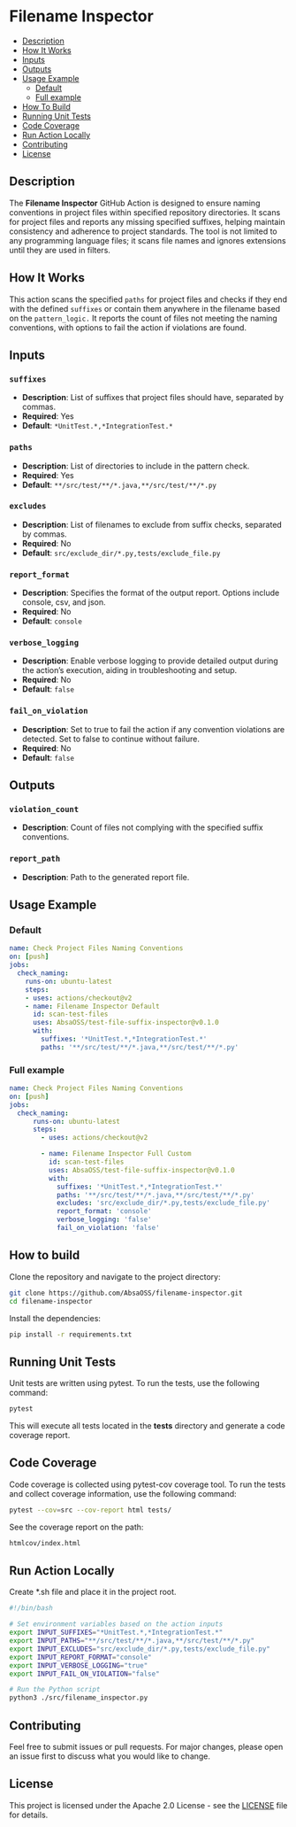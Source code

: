 # Filename Inspector

- [Description](#description)
- [How It Works](#how-it-works)
- [Inputs](#inputs)
- [Outputs](#outputs)
- [Usage Example](#usage-example)
  - [Default](#default)
  - [Full example](#full-example)
- [How To Build](#how-to-build)
- [Running Unit Tests](#running-unit-tests)
- [Code Coverage](#code-coverage)
- [Run Action Locally](#run-action-locally)
- [Contributing](#contributing)
- [License](#license)

## Description
The **Filename Inspector** GitHub Action is designed to ensure naming conventions in project files within specified repository directories. It scans for project files and reports any missing specified suffixes, helping maintain consistency and adherence to project standards. The tool is not limited to any programming language files; it scans file names and ignores extensions until they are used in filters.

## How It Works
This action scans the specified `paths` for project files and checks if they end with the defined `suffixes` or contain them anywhere in the filename based on the `pattern_logic.` It reports the count of files not meeting the naming conventions, with options to fail the action if violations are found.

## Inputs
### `suffixes`
- **Description**: List of suffixes that project files should have, separated by commas.
- **Required**: Yes
- **Default**: `*UnitTest.*,*IntegrationTest.*`

### `paths`
- **Description**: List of directories to include in the pattern check.
- **Required**: Yes
- **Default**: `**/src/test/**/*.java,**/src/test/**/*.py`

### `excludes`
- **Description**: List of filenames to exclude from suffix checks, separated by commas.
- **Required**: No
- **Default**: `src/exclude_dir/*.py,tests/exclude_file.py`

### `report_format`
- **Description**: Specifies the format of the output report. Options include console, csv, and json.
- **Required**: No
- **Default**: `console`

### `verbose_logging`
- **Description**: Enable verbose logging to provide detailed output during the action’s execution, aiding in troubleshooting and setup.
- **Required**: No
- **Default**: `false`

### `fail_on_violation`
- **Description**: Set to true to fail the action if any convention violations are detected. Set to false to continue without failure.
- **Required**: No
- **Default**: `false`

## Outputs
### `violation_count`
- **Description**: Count of files not complying with the specified suffix conventions.

### `report_path`
- **Description**: Path to the generated report file.

## Usage Example
### Default
```yaml
name: Check Project Files Naming Conventions
on: [push]
jobs:
  check_naming:
    runs-on: ubuntu-latest
    steps:
    - uses: actions/checkout@v2
    - name: Filename Inspector Default
      id: scan-test-files
      uses: AbsaOSS/test-file-suffix-inspector@v0.1.0
      with:
        suffixes: '*UnitTest.*,*IntegrationTest.*'
        paths: '**/src/test/**/*.java,**/src/test/**/*.py'
```

### Full example
```yaml
name: Check Project Files Naming Conventions
on: [push]
jobs:
  check_naming:
      runs-on: ubuntu-latest
      steps:
        - uses: actions/checkout@v2

        - name: Filename Inspector Full Custom
          id: scan-test-files
          uses: AbsaOSS/test-file-suffix-inspector@v0.1.0
          with:
            suffixes: '*UnitTest.*,*IntegrationTest.*'
            paths: '**/src/test/**/*.java,**/src/test/**/*.py'
            excludes: 'src/exclude_dir/*.py,tests/exclude_file.py'
            report_format: 'console'
            verbose_logging: 'false'
            fail_on_violation: 'false'
```

## How to build

Clone the repository and navigate to the project directory:

```bash
git clone https://github.com/AbsaOSS/filename-inspector.git
cd filename-inspector
```

Install the dependencies:
```bash
pip install -r requirements.txt
```


## Running Unit Tests
Unit tests are written using pytest. To run the tests, use the following command:

```bash
pytest
```

This will execute all tests located in the __tests__ directory and generate a code coverage report.

## Code Coverage
Code coverage is collected using pytest-cov coverage tool. To run the tests and collect coverage information, use the following command:

```bash
pytest --cov=src --cov-report html tests/
```
See the coverage report on the path:
```bash
htmlcov/index.html
```

## Run Action Locally
Create *.sh file and place it in the project root.
```bash
#!/bin/bash

# Set environment variables based on the action inputs
export INPUT_SUFFIXES="*UnitTest.*,*IntegrationTest.*"
export INPUT_PATHS="**/src/test/**/*.java,**/src/test/**/*.py"
export INPUT_EXCLUDES="src/exclude_dir/*.py,tests/exclude_file.py"
export INPUT_REPORT_FORMAT="console"
export INPUT_VERBOSE_LOGGING="true"
export INPUT_FAIL_ON_VIOLATION="false"

# Run the Python script
python3 ./src/filename_inspector.py
```


## Contributing
Feel free to submit issues or pull requests. For major changes, please open an issue first to discuss what you would like to change.

## License

This project is licensed under the Apache 2.0 License - see the [LICENSE](LICENSE) file for details.
